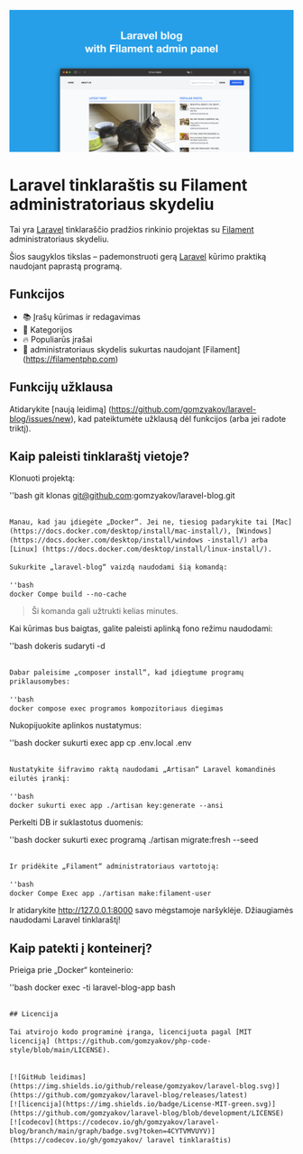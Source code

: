 ![Laravel tinklaraštis su Filament administravimo skydeliu](../docs/social-preview-en.png)

# Laravel tinklaraštis su Filament administratoriaus skydeliu

Tai yra [Laravel](https://laravel.com) tinklaraščio pradžios rinkinio projektas su [Filament](https://filamentphp.com) administratoriaus skydeliu.

Šios saugyklos tikslas – pademonstruoti gerą [Laravel](https://laravel.com) kūrimo praktiką naudojant paprastą programą.

## Funkcijos

- 📚 Įrašų kūrimas ir redagavimas
- 🥑 Kategorijos
- :fire: Populiarūs įrašai
- :hatched_chick: administratoriaus skydelis sukurtas naudojant [Filament] (https://filamentphp.com)

## Funkcijų užklausa

Atidarykite [naują leidimą] (https://github.com/gomzyakov/laravel-blog/issues/new), kad pateiktumėte užklausą dėl funkcijos (arba jei radote triktį).

## Kaip paleisti tinklaraštį vietoje?

Klonuoti projektą:

''bash
git klonas git@github.com:gomzyakov/laravel-blog.git
```

Manau, kad jau įdiegėte „Docker“. Jei ne, tiesiog padarykite tai [Mac](https://docs.docker.com/desktop/install/mac-install/), [Windows](https://docs.docker.com/desktop/install/windows -install/) arba [Linux] (https://docs.docker.com/desktop/install/linux-install/).

Sukurkite „laravel-blog“ vaizdą naudodami šią komandą:

''bash
docker Compe build --no-cache
```

>Ši komanda gali užtrukti kelias minutes.

Kai kūrimas bus baigtas, galite paleisti aplinką fono režimu naudodami:

''bash
dokeris sudaryti -d
```

Dabar paleisime „composer install“, kad įdiegtume programų priklausomybes:

''bash
docker compose exec programos kompozitoriaus diegimas
```

Nukopijuokite aplinkos nustatymus:

''bash
docker sukurti exec app cp .env.local .env
```

Nustatykite šifravimo raktą naudodami „Artisan“ Laravel komandinės eilutės įrankį:

''bash
docker sukurti exec app ./artisan key:generate --ansi
```

Perkelti DB ir suklastotus duomenis:

''bash
docker sukurti exec programą ./artisan migrate:fresh --seed
```

Ir pridėkite „Filament“ administratoriaus vartotoją:

''bash
docker Compe Exec app ./artisan make:filament-user
```

Ir atidarykite http://127.0.0.1:8000 savo mėgstamoje naršyklėje. Džiaugiamės naudodami Laravel tinklaraštį!

## Kaip patekti į konteinerį?

Prieiga prie „Docker“ konteinerio:

''bash
docker exec -ti laravel-blog-app bash
```

## Licencija

Tai atvirojo kodo programinė įranga, licencijuota pagal [MIT licenciją] (https://github.com/gomzyakov/php-code-style/blob/main/LICENSE).


[![GitHub leidimas](https://img.shields.io/github/release/gomzyakov/laravel-blog.svg)](https://github.com/gomzyakov/laravel-blog/releases/latest)
[![licencija](https://img.shields.io/badge/License-MIT-green.svg)](https://github.com/gomzyakov/laravel-blog/blob/development/LICENSE)
[![codecov](https://codecov.io/gh/gomzyakov/laravel-blog/branch/main/graph/badge.svg?token=4CYTVMVUYV)](https://codecov.io/gh/gomzyakov/ laravel tinklaraštis)